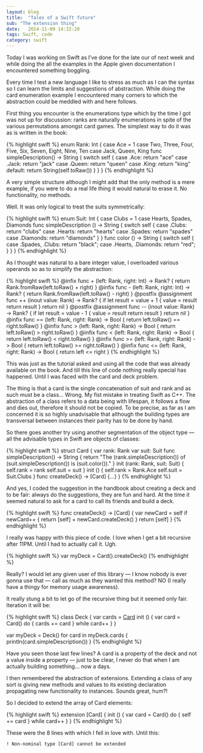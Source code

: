 ```yaml
---
layout: blog
title:  "Tales of a Swift future"
sub: "The extension thing"
date:   2014-11-09 14:32:20
tags: Swift, code
category: swift
---
```


Today I was working on Swift as I’ve done for the late our of next week and while doing the all the examples in the Apple given documentation I encountered something boggling.

Every time I test a new language I like to stress as much as I can the syntax so I can learn the limits and suggestions of abstraction. While doing the card enumeration example I encountered many corners to which the abstraction could be meddled with and here follows.

First thing you encounter is the enumerations type which by the time I got was not up for discussion: ranks are naturally enumerations in spite of the various permutations amongst card games. The simplest way to do it was as is written in the book:

{% highlight swift %}
enum Rank: Int {
	case Ace = 1
	case Two, Three, Four, Five, Six, Seven, Eight, Nine, Ten
	case Jack, Queen, King
	func simpleDescription() -> String {
		switch self {
		case .Ace:
			return "ace"
		case .Jack:
			return "jack"
		case .Queen:
			return "queen"
		case .King:
			return "king"
		default:
			return String(self.toRaw())
		}
	}
}
{% endhighlight %}

A very simple structure although I might add that the only method is a mere example, if you were to do a real life thing it would natural to erase it. No functionality, no methods.

Well. It was only logical to treat the suits symmetrically:

{% highlight swift %}
enum Suit: Int {
	case Clubs = 1
	case Hearts, Spades, Diamonds
	func simpleDescription () -> String {
		switch self {
		case .Clubs:
			return "clubs"
		case .Hearts:
			return "hearts"
		case .Spades:
			return "spades"
		case .Diamonds:
			return "diamonds"
		}
	}
	func color () -> String {
		switch self {
		case .Spades, .Clubs:
			return "black";
		case .Hearts, .Diamonds:
			return "red";
		}
	}
}
{% endhighlight %}

As I thought was natural to a bare integer value, I overloaded various operands so as to simplify the abstraction:

{% highlight swift %}
@infix func + (left: Rank, right: Int) -> Rank? {
	return Rank.fromRaw(left.toRaw() + right)
}
@infix func - (left: Rank, right: Int) -> Rank? {
	return Rank.fromRaw(left.toRaw() - right)
}
@postfix @assignment func ++ (inout value: Rank) -> Rank? {
	if let result = value + 1 {
		value = result
		return result
	}
	return nil
}
@postfix @assignment func -- (inout value: Rank) -> Rank? {
	if let result = value - 1 {
		value = result
		return result
	}
	return nil
}
@infix func == (left: Rank, right: Rank) -> Bool {
	return left.toRaw() == right.toRaw()
}
@infix func > (left: Rank, right: Rank) -> Bool {
    return left.toRaw() > right.toRaw()
}
@infix func < (left: Rank, right: Rank) -> Bool {
    return left.toRaw() < right.toRaw()
}
@infix func >= (left: Rank, right: Rank) -> Bool {
    return left.toRaw() >= right.toRaw()
}
@infix func <= (left: Rank, right: Rank) -> Bool {
    return left <= right
}
{% endhighlight %}

This was just as the tutorial asked and using all the code that was already available on the book. And till this line of code nothing really special has happened. Until I was faced with the card and deck problem.

The thing is that a card is the single concatenation of suit and rank and as such must be a class… Wrong. My fist mistake in treating Swift as C++. The abstraction of a class refers to a data being with lifespan, it follows a flow and dies out, therefore it should not be copied. To be precise, as far as I am concerned it is so highly unadvisable that although the building types are transversal between instances their parity has to be done by hand.

So there goes another try using another segmentation of the object type — all the advisable types in Swift are objects of classes:

{% highlight swift %}
struct Card {
    var rank: Rank
    var suit: Suit
    func simpleDescription() -> String {
        return "The \(rank.simpleDescription()) of \(suit.simpleDescription()) is \(suit.color())."
    }
    init (rank: Rank, suit: Suit) {
        self.rank = rank
        self.suit = suit
    }
    init () {
        self.rank = Rank.Ace
        self.suit = Suit.Clubs
    }
    func createDeck() -> [Card] {…}
}
{% endhighlight %}

And yes, I coded the suggestion in the handbook about creating a deck and to be fair: always do the suggestions, they are fun and hard. At the time it seemed natural to ask for a card to call its friends and build a deck.

{% highlight swift %}
func createDeck() -> [Card] {
    var newCard = self
    if newCard++ {
        return [self] + newCard.createDeck()
    }
    return [self]
}
{% endhighlight %}

I really was happy with this piece of code. I love when I get a bit recursive after 11PM. Until I had to actually call it. Ugh.

{% highlight swift %}
var myDeck = Card().createDeck()
{% endhighlight %}

Really? I would let any given user of this library — I know nobody is ever gonna use that — call as much as they wanted this method? NO (I really have a thingy for memory usage awareness).

It really stung a bit to let go of the recursive thing but it seemed only fair. Iteration it will be:

{% highlight swift %}
class Deck {
    var cards = [Card]()
    init () {
        var card = Card()
        do {
            cards += card
        } while card++
    }
}

var myDeck = Deck()
for card in myDeck.cards {
    println(card.simpleDescription())
}
{% endhighlight %}

Have you seen those last few lines? A card is a property of the deck and not a value inside a property — just to be clear, I never do that when I am actually building something… now a days.

I then remembered the abstraction of extensions. Extending a class of any sort is giving new methods and values to its existing declaration propagating new functionality to instances. Sounds great, hum?!

So I decided to extend the array of Card elements:

{% highlight swift %}
extension [Card] {
    init () {
        var card = Card()
        do {
            self += card
        } while card++
    }
}
{% endhighlight %}

These were the 8 lines with which I fell in love with. Until this:

	! Non-nominal type [Card] cannot be extended
